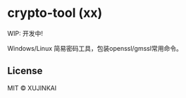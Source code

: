 # crypto-tool (xx)

WIP: 开发中!

Windows/Linux 简易密码工具，包装openssl/gmssl常用命令。

## License

MIT © XUJINKAI
